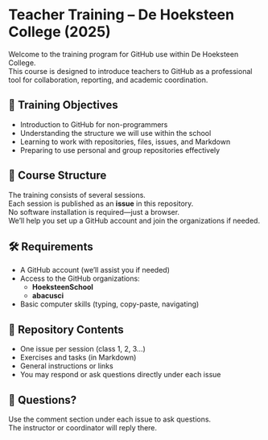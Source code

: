 # Teacher Training – De Hoeksteen College (2025)

Welcome to the training program for GitHub use within De Hoeksteen College.  
This course is designed to introduce teachers to GitHub as a professional tool for collaboration, reporting, and academic coordination.

## 🎯 Training Objectives

- Introduction to GitHub for non-programmers
- Understanding the structure we will use within the school
- Learning to work with repositories, files, issues, and Markdown
- Preparing to use personal and group repositories effectively

## 📘 Course Structure

The training consists of several sessions.  
Each session is published as an **issue** in this repository.  
No software installation is required—just a browser.  
We’ll help you set up a GitHub account and join the organizations if needed.

## 🛠 Requirements

- A GitHub account (we’ll assist you if needed)
- Access to the GitHub organizations:
  - **HoeksteenSchool**
  - **abacusci**
- Basic computer skills (typing, copy-paste, navigating)

## 📂 Repository Contents

- One issue per session (class 1, 2, 3…)
- Exercises and tasks (in Markdown)
- General instructions or links
- You may respond or ask questions directly under each issue

## 💬 Questions?

Use the comment section under each issue to ask questions.  
The instructor or coordinator will reply there.
